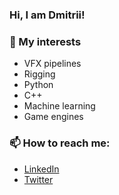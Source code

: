 
### Hi, I am Dmitrii!

### 🌱 My interests
- VFX pipelines
- Rigging
- Python
- C++
- Machine learning
- Game engines


### 📫 How to reach me: 
- [LinkedIn](https://www.linkedin.com/in/dmitriishevchenko/)
- [Twitter](https://twitter.com/sowwic)
